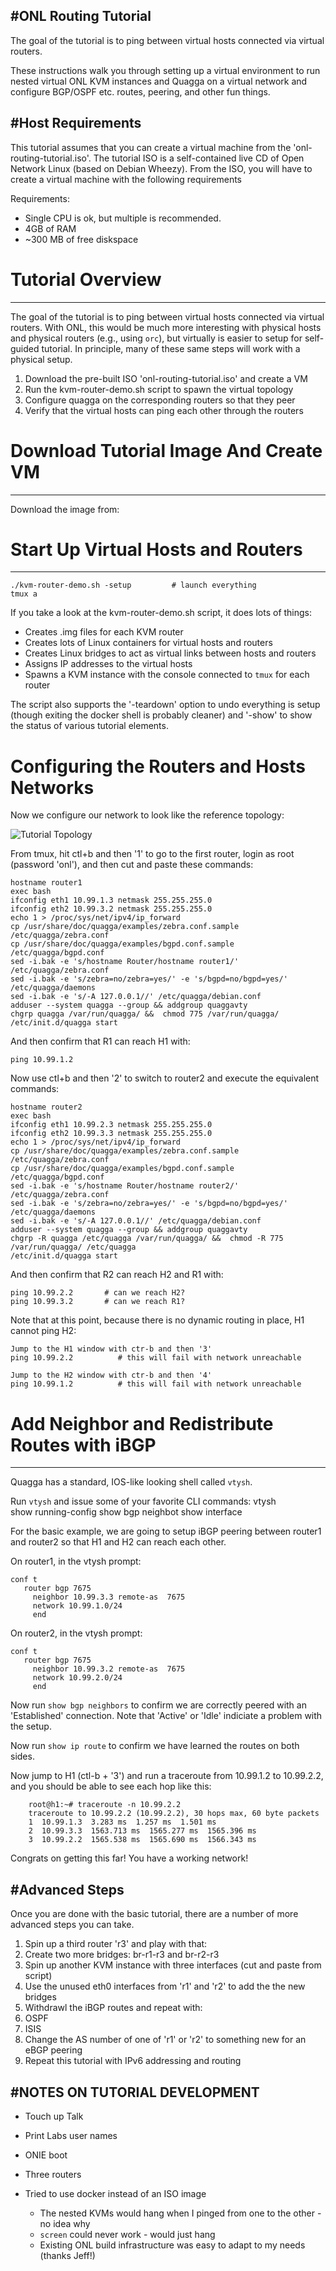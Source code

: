 #ONL Routing Tutorial
-------------------------------------------------

The goal of the tutorial is to ping between virtual hosts connected via
virtual routers.

These instructions walk you through setting up a virtual environment to
run nested virtual ONL KVM instances and Quagga on a virtual network and 
configure BGP/OSPF etc. routes, peering, and other fun things.


#Host Requirements
-------------------------------------------------

This tutorial assumes that you can create a virtual machine from the
'onl-routing-tutorial.iso'.  The tutorial ISO is a self-contained live CD 
of Open Network Linux (based on Debian Wheezy).  From the ISO, you will 
have to create a virtual machine with the following requirements

Requirements:
- Single CPU is ok, but multiple is recommended.
- 4GB of RAM
- ~300 MB of free diskspace

# Tutorial Overview
-------------------------------------------------

The goal of the tutorial is to ping between virtual hosts connected via
virtual routers.  With ONL, this would be much more interesting with 
physical hosts and physical routers (e.g., using `orc`), but virtually is
easier to setup for self-guided tutorial.  In principle, many of these same
steps will work with a physical setup.

1. Download the pre-built ISO 'onl-routing-tutorial.iso' and create a VM
2. Run the kvm-router-demo.sh script to spawn the virtual topology
3. Configure quagga on the corresponding routers so that they peer
4. Verify that the virtual hosts can ping each other through the routers


# Download Tutorial Image And Create VM
-------------------------------------------------

Download the image from:
    

# Start Up Virtual Hosts and Routers
-------------------------------------------------

    ./kvm-router-demo.sh -setup         # launch everything
    tmux a 
    
If you take a look at the kvm-router-demo.sh script, it does lots
of things:

* Creates .img files for each KVM router
* Creates lots of Linux containers for virtual hosts and routers
* Creates Linux bridges to act as virtual links between hosts and routers
* Assigns IP addresses to the virtual hosts
* Spawns a KVM instance with the console connected to `tmux` for each router

The script also supports the '-teardown' option to undo everything is setup (though
exiting the docker shell is probably cleaner) and '-show' to show the status
of various tutorial elements.


# Configuring the Routers and Hosts Networks

Now we configure our network to look like the reference topology:

![Tutorial Topology](https://github.com/opennetworklinux/ONL/tools/docker.tutorial/topology.png "Tutorial Topology")


From tmux, hit ctl+b and then '1' to go to the first router, login as root
(password 'onl'), and then cut and paste these commands:

    hostname router1
    exec bash
    ifconfig eth1 10.99.1.3 netmask 255.255.255.0
    ifconfig eth2 10.99.3.2 netmask 255.255.255.0
    echo 1 > /proc/sys/net/ipv4/ip_forward
    cp /usr/share/doc/quagga/examples/zebra.conf.sample /etc/quagga/zebra.conf
    cp /usr/share/doc/quagga/examples/bgpd.conf.sample /etc/quagga/bgpd.conf
    sed -i.bak -e 's/hostname Router/hostname router1/' /etc/quagga/zebra.conf
    sed -i.bak -e 's/zebra=no/zebra=yes/' -e 's/bgpd=no/bgpd=yes/' /etc/quagga/daemons
    sed -i.bak -e 's/-A 127.0.0.1//' /etc/quagga/debian.conf
    adduser --system quagga --group && addgroup quaggavty
    chgrp quagga /var/run/quagga/ &&  chmod 775 /var/run/quagga/
    /etc/init.d/quagga start

And then confirm that R1 can reach H1 with:
    
    ping 10.99.1.2

Now use ctl+b and then '2' to switch to router2 and execute the equivalent commands:

    hostname router2
    exec bash
    ifconfig eth1 10.99.2.3 netmask 255.255.255.0
    ifconfig eth2 10.99.3.3 netmask 255.255.255.0
    echo 1 > /proc/sys/net/ipv4/ip_forward
    cp /usr/share/doc/quagga/examples/zebra.conf.sample /etc/quagga/zebra.conf
    cp /usr/share/doc/quagga/examples/bgpd.conf.sample /etc/quagga/bgpd.conf
    sed -i.bak -e 's/hostname Router/hostname router2/' /etc/quagga/zebra.conf
    sed -i.bak -e 's/zebra=no/zebra=yes/' -e 's/bgpd=no/bgpd=yes/' /etc/quagga/daemons
    sed -i.bak -e 's/-A 127.0.0.1//' /etc/quagga/debian.conf
    adduser --system quagga --group && addgroup quaggavty
    chgrp -R quagga /etc/quagga /var/run/quagga/ &&  chmod -R 775 /var/run/quagga/ /etc/quagga
    /etc/init.d/quagga start

And then confirm that R2 can reach H2 and R1 with:
    
    ping 10.99.2.2       # can we reach H2?
    ping 10.99.3.2       # can we reach R1?

Note that at this point, because there is no dynamic routing in place, H1 cannot ping H2:
    
    Jump to the H1 window with ctr-b and then '3'
    ping 10.99.2.2          # this will fail with network unreachable

    Jump to the H2 window with ctr-b and then '4'
    ping 10.99.1.2          # this will fail with network unreachable




# Add Neighbor and Redistribute Routes with iBGP
--------------------------------------------

Quagga has a standard, IOS-like looking shell called `vtysh`.

Run `vtysh` and issue some of your favorite CLI commands:
    vtysh               
        show running-config
        show bgp neighbot
        show interface

For the basic example, we are going to setup iBGP peering between
router1 and router2 so that H1 and H2 can reach each other.

On router1, in the vtysh prompt:

    conf t
       router bgp 7675
         neighbor 10.99.3.3 remote-as  7675
         network 10.99.1.0/24
         end

On router2, in the vtysh prompt:

    conf t
       router bgp 7675
         neighbor 10.99.3.2 remote-as  7675
         network 10.99.2.0/24
         end


Now run `show bgp neighbors` to confirm we are correctly peered with an
'Established' connection.  Note that 'Active' or 'Idle' indiciate a
problem with the setup.

Now run `show ip route` to confirm we have learned the routes on both sides.

Now jump to H1 (ctl-b + '3') and run a traceroute from 10.99.1.2 to 10.99.2.2,
and you should be able to see each hop like this:

        root@h1:~# traceroute -n 10.99.2.2
        traceroute to 10.99.2.2 (10.99.2.2), 30 hops max, 60 byte packets
        1  10.99.1.3  3.283 ms  1.257 ms  1.501 ms
        2  10.99.3.3  1563.713 ms  1565.277 ms  1565.396 ms
        3  10.99.2.2  1565.538 ms  1565.690 ms  1566.343 ms

Congrats on getting this far!  You have a working network!

#Advanced Steps
-------------------------------------------------

Once you are done with the basic tutorial, there are a number of more 
advanced steps you can take.

1. Spin up a third router 'r3' and play with that:
  1. Create two more bridges: br-r1-r3 and br-r2-r3
  2. Spin up another KVM instance with three interfaces (cut and paste from script)
  3. Use the unused eth0 interfaces from 'r1' and 'r2' to add the the new bridges
2. Withdrawl the iBGP routes and repeat with:
  1. OSPF
  2. ISIS
3. Change the AS number of one of 'r1' or 'r2' to something new for an eBGP peering
4. Repeat this tutorial with IPv6 addressing and routing

#NOTES ON TUTORIAL DEVELOPMENT
-----------------------------------

* Touch up Talk
* Print Labs user names
* ONIE boot
* Three routers

* Tried to use docker instead of an ISO image
  * The nested KVMs would hang when I pinged from one to the other - no idea why
  * `screen` could never work - would just hang
  * Existing ONL build infrastructure was easy to adapt to my needs (thanks Jeff!)
